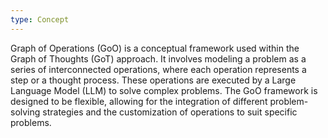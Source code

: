 ```yaml
---
type: Concept
---
```


Graph of Operations (GoO) is a conceptual framework used within the Graph of Thoughts (GoT) approach. It involves modeling a problem as a series of interconnected operations, where each operation represents a step or a thought process. These operations are executed by a Large Language Model (LLM) to solve complex problems. The GoO framework is designed to be flexible, allowing for the integration of different problem-solving strategies and the customization of operations to suit specific problems.